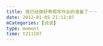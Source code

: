 ```yaml
---
title: 我已经做好寒假写作业的准备了－－
date: 2012-01-05 21:11:07
mCategories: [说说]
type: moment
time: t211107
---
```


